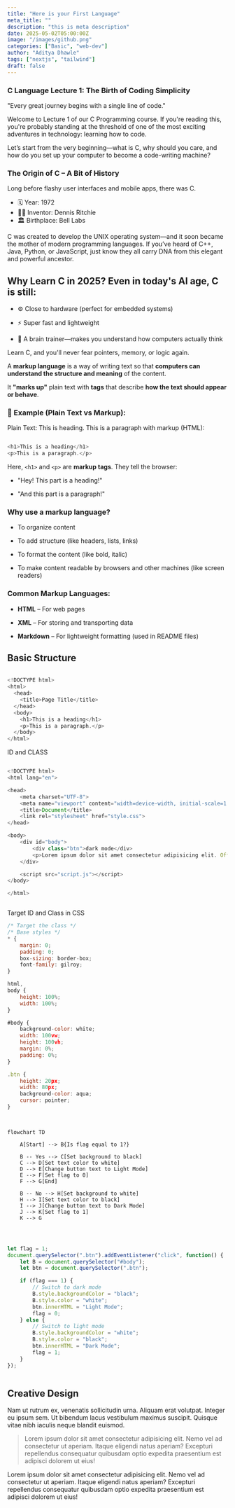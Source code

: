 ```yaml
---
title: "Here is your First Language"
meta_title: ""
description: "this is meta description"
date: 2025-05-02T05:00:00Z
image: "/images/github.png"
categories: ["Basic", "web-dev"]
author: "Aditya Dhawle"
tags: ["nextjs", "tailwind"]
draft: false
---
```









###  C Language Lecture 1: The Birth of Coding Simplicity

<p>"Every great journey begins with a single line of code."

Welcome to Lecture 1 of our C Programming course. If you're reading this, you're probably standing at the threshold of one of the most exciting adventures in technology: learning how to code.

Let’s start from the very beginning—what is C, why should you care, and how do you set up your computer to become a code-writing machine?</p>

### The Origin of C – A Bit of History

<p>Long before flashy user interfaces and mobile apps, there was C.</p>

- 🗓️ Year: 1972
- 👨‍🔬 Inventor: Dennis Ritchie
- 🏛️ Birthplace: Bell Labs

<p>C was created to develop the UNIX operating system—and it soon became the mother of modern programming languages. If you’ve heard of C++, Java, Python, or JavaScript, just know they all carry DNA from this elegant and powerful ancestor.</p>



## Why Learn C in 2025? Even in today's AI age, C is still:

- ⚙️ Close to hardware (perfect for embedded systems)

- ⚡ Super fast and lightweight

- 🧠 A brain trainer—makes you understand how computers actually think

<p>Learn C, and you'll never fear pointers, memory, or logic again.</p>

A **markup language** is a way of writing text so that **computers can understand the structure and meaning** of the content.

It **"marks up"** plain text with **tags** that describe **how the text should appear or behave**.

### 📌 Example (Plain Text vs Markup):

Plain Text:
This is heading.
This is a paragraph
with markup (HTML):
```javascript

<h1>This is a heading</h1>
<p>This is a paragraph.</p>

```

Here, `<h1>` and `<p>` are **markup tags**. They tell the browser:

- "Hey! This part is a heading!"
    
- "And this part is a paragraph!"

### Why use a markup language?

- To organize content
    
- To add structure (like headers, lists, links)
    
- To format the content (like bold, italic)
    
- To make content readable by browsers and other machines (like screen readers)

### Common Markup Languages:

- **HTML** – For web pages
    
- **XML** – For storing and transporting data
    
- **Markdown** – For lightweight formatting (used in README files)


## Basic Structure

```javascript

<!DOCTYPE html>
<html>
  <head>
    <title>Page Title</title>
  </head>
  <body>
    <h1>This is a heading</h1>
    <p>This is a paragraph.</p>
  </body>
</html>


```

ID and CLASS

```javascript

<!DOCTYPE html>
<html lang="en">

<head>
    <meta charset="UTF-8">
    <meta name="viewport" content="width=device-width, initial-scale=1.0">
    <title>Document</title>
    <link rel="stylesheet" href="style.css">
</head>

<body>
    <div id="body">
        <div class="btn">dark mode</div>
        <p>Lorem ipsum dolor sit amet consectetur adipisicing elit. Offi</p>
    </div>

    <script src="script.js"></script>
</body>

</html>



```

Target ID and Class in CSS
```javascript
/* Target the class */
/* Base styles */
* {
    margin: 0;
    padding: 0;
    box-sizing: border-box;
    font-family: gilroy;
}

html,
body {
    height: 100%;
    width: 100%;
}

#body {
    background-color: white;
    width: 100vw;
    height: 100vh;
    margin: 0%;
    padding: 0%;
}

.btn {
    height: 20px;
    width: 80px;
    background-color: aqua;
    cursor: pointer;
}
  
```



```mermaid

flowchart TD

    A[Start] --> B{Is flag equal to 1?}

    B -- Yes --> C[Set background to black]
    C --> D[Set text color to white]
    D --> E[Change button text to Light Mode]
    E --> F[Set flag to 0]
    F --> G[End]

    B -- No --> H[Set background to white]
    H --> I[Set text color to black]
    I --> J[Change button text to Dark Mode]
    J --> K[Set flag to 1]
    K --> G


```


```javascript


let flag = 1;
document.querySelector(".btn").addEventListener("click", function() {
    let B = document.querySelector("#body");
    let btn = document.querySelector(".btn");

    if (flag === 1) {
        // Switch to dark mode
        B.style.backgroundColor = "black";
        B.style.color = "white";
        btn.innerHTML = "Light Mode";
        flag = 0;
    } else {
        // Switch to light mode
        B.style.backgroundColor = "white";
        B.style.color = "black";
        btn.innerHTML = "Dark Mode";
        flag = 1;
    }
});



```

## Creative Design

Nam ut rutrum ex, venenatis sollicitudin urna. Aliquam erat volutpat. Integer eu ipsum sem. Ut bibendum lacus vestibulum maximus suscipit. Quisque vitae nibh iaculis neque blandit euismod.

> Lorem ipsum dolor sit amet consectetur adipisicing elit. Nemo vel ad consectetur ut aperiam. Itaque eligendi natus aperiam? Excepturi repellendus consequatur quibusdam optio expedita praesentium est adipisci dolorem ut eius!

Lorem ipsum dolor sit amet consectetur adipisicing elit. Nemo vel ad consectetur ut aperiam. Itaque eligendi natus aperiam? Excepturi repellendus consequatur quibusdam optio expedita praesentium est adipisci dolorem ut eius!